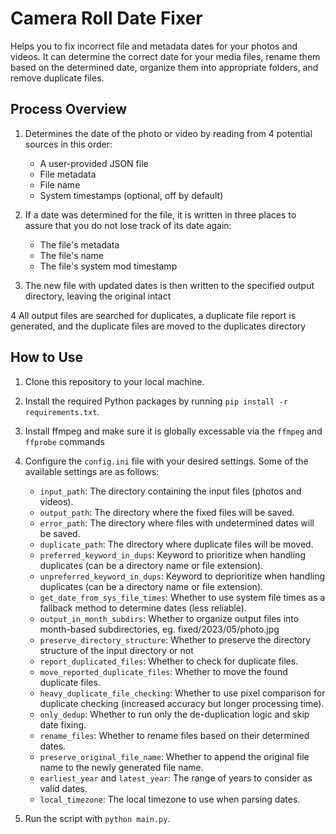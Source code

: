 # Camera Roll Date Fixer

Helps you to fix incorrect file and metadata dates for your photos and videos. It can determine the correct date for your media files, rename them based on the determined date, organize them into appropriate folders, and remove duplicate files.

## Process Overview
1. Determines the date of the photo or video by reading from 4 potential sources in this order:
    - A user-provided JSON file
    - File metadata
    - File name
    - System timestamps (optional, off by default)

2. If a date was determined for the file, it is written in three places to assure that you do not lose track of its date again:
    - The file's metadata
    - The file's name
    - The file's system mod timestamp

3. The new file with updated dates is then written to the specified output directory, leaving the original intact

4 All output files are searched for duplicates, a duplicate file report is generated, and the duplicate files are moved to the duplicates directory

## How to Use

1. Clone this repository to your local machine.

2. Install the required Python packages by running `pip install -r requirements.txt`.

3. Install ffmpeg and make sure it is globally excessable via the `ffmpeg` and `ffprobe` commands

4. Configure the `config.ini` file with your desired settings. Some of the available settings are as follows:

    - `input_path`: The directory containing the input files (photos and videos).
    - `output_path`: The directory where the fixed files will be saved.
    - `error_path`: The directory where files with undetermined dates will be saved.
    - `duplicate_path`: The directory where duplicate files will be moved.
    - `preferred_keyword_in_dups`: Keyword to prioritize when handling duplicates (can be a directory name or file extension).
    - `unpreferred_keyword_in_dups`: Keyword to deprioritize when handling duplicates (can be a directory name or file extension).
    - `get_date_from_sys_file_times`: Whether to use system file times as a fallback method to determine dates (less reliable).
    - `output_in_month_subdirs`: Whether to organize output files into month-based subdirectories, eg. fixed/2023/05/photo.jpg
    - `preserve_directory_structure`: Whether to preserve the directory structure of the input directory or not
    - `report_duplicated_files`: Whether to check for duplicate files.
    - `move_reported_duplicate_files`: Whether to move the found duplicate files.
    - `heavy_duplicate_file_checking`: Whether to use pixel comparison for duplicate checking (increased accuracy but longer processing time).
    - `only_dedup`: Whether to run only the de-duplication logic and skip date fixing.
    - `rename_files`: Whether to rename files based on their determined dates.
    - `preserve_original_file_name`: Whether to append the original file name to the newly generated file name.
    - `earliest_year` and `latest_year`: The range of years to consider as valid dates.
    - `local_timezone`: The local timezone to use when parsing dates.

5. Run the script with `python main.py`.
